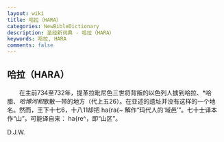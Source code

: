 ```yaml
---
layout: wiki
title: 哈拉（HARA）
categories: NewBibleDictionary
description: 圣经新词典 - 哈拉（HARA）
keywords: 哈拉, HARA
comments: false
---
```


## 哈拉（HARA）

　　在主前734至732年，提革拉毗尼色三世将背叛的以色列人掳到哈拉、*哈腊、*哈博河和*歌散一带的地方（代上五26）。在亚述的遗址并没有这样的一个地名。然而，王下十七6，十八11却把 ha{ra{~ 解作“玛代人的‘域邑’”。七十士译本作“山”，可能译自来： ha{re^，即“山区”。

D.J.W.








